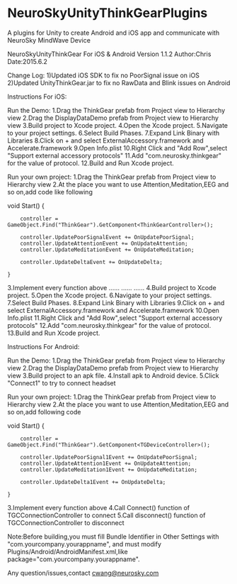 # NeuroSkyUnityThinkGearPlugins
A plugins for Unity to create Android and iOS app and communicate with NeuroSky MindWave Device


NeuroSkyUnityThinkGear For iOS & Android Version 1.1.2
Author:Chris
Date:2015.6.2

Change Log:
1)Updated iOS SDK to fix no PoorSignal issue on iOS
2)Updated UnityThinkGear.jar to fix no RawData and Blink issues on Android 


Instructions For iOS:

Run the Demo:
1.Drag the ThinkGear prefab from Project view to Hierarchy view
2.Drag the DisplayDataDemo prefab from Project view to Hierarchy view
3.Build project to Xcode project.
4.Open the Xcode project.
5.Navigate to your project settings.
6.Select Build Phases.
7.Expand Link Binary with Libraries
8.Click on + and select ExternalAccessory.framework and Accelerate.framework
9.Open Info.plist
10.Right Click and "Add Row",select "Support external accessory protocols"
11.Add "com.neurosky.thinkgear" for the value of protocol.
12.Build and Run Xcode project.

Run your own project:
1.Drag the ThinkGear prefab from Project view to Hierarchy view	
2.At the place you want to use Attention,Meditation,EEG and so on,add code like following

   void Start()
    {
		
		controller = GameObject.Find("ThinkGear").GetComponent<ThinkGearController>();
		
		controller.UpdatePoorSignalEvent += OnUpdatePoorSignal;
		controller.UpdateAttentionEvent += OnUpdateAttention;
		controller.UpdateMeditationEvent += OnUpdateMeditation;
		
		controller.UpdateDeltaEvent += OnUpdateDelta;
		
    }
    
3.Implement every function above
......
......
......
4.Build project to Xcode project.
5.Open the Xcode project.
6.Navigate to your project settings.
7.Select Build Phases.
8.Expand Link Binary with Libraries
9.Click on + and select ExternalAccessory.framework and Accelerate.framework
10.Open Info.plist
11.Right Click and "Add Row",select "Support external accessory protocols"
12.Add "com.neurosky.thinkgear" for the value of protocol.
13.Build and Run Xcode project.

Instructions For Android:

Run the Demo:
1.Drag the ThinkGear prefab from Project view to Hierarchy view
2.Drag the DisplayDataDemo prefab from Project view to Hierarchy view
3.Build project to an apk file.
4.Install apk to Android device.
5.Click "Connect1" to try to connect headset

Run your own project:
1.Drag the ThinkGear prefab from Project view to Hierarchy view	
2.At the place you want to use Attention,Meditation,EEG and so on,add following code

   void Start()
    {
		
		controller = GameObject.Find("ThinkGear").GetComponent<TGDeviceController>();
		
		controller.UpdatePoorSignal1Event += OnUpdatePoorSignal;
		controller.UpdateAttention1Event += OnUpdateAttention;
		controller.UpdateMeditation1Event += OnUpdateMeditation;
		
		controller.UpdateDelta1Event += OnUpdateDelta;
		
    }
    
3.Implement every function above
4.Call Connect() function of TGCConnectionController to connect
5.Call disconnect() function of TGCConnectionController to disconnect

Note:Before building,you must fill Bundle Identifier in Other Settings with "com.yourcompany.yourappname",
and must modify Plugins/Android/AndroidManifest.xml,like package="com.yourcompany.yourappname".

Any question/issues,contact cwang@neurosky.com

